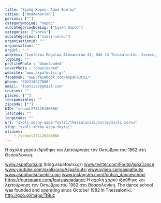 ```yaml
---
title: "Σχολή Χορού- Άσπα Φούτση"
cities: ["Θεσσαλονίκη"]
perioxi: [""]
categoryNoSLug: "Χορός"
subcategoriesNoSLug: ["Σχολή Χορού"]
categories: ["xoros"]
subcategories: ["sxoli-xorou"]
organisationid: ""
organisation: ""
orgurl: "-"
address: "Leoforos Megalou Alexandrou 47, 546 43 Thessaloniki, Greece, 54643 Thessaloníki"
logoimg: ""
profilePhoto : "downloaded"
coverPhoto : "downloaded"
website: "www.aspafoutsi.gr"
facebook: "www.facebook.com/AspaFoutsi/"
phone: "302310827006"
email: "foutsia7@gmail.com"
courses: ""
places: [""]
rensponsibles: ""
zipcode: [""]
UID: "school271120180056"
latitude: ""
longitude: ""
url: "sxoli-xoroy-aspa-foytsi/thessaloniki/xoros/sxoli-xorou"
slug: "sxoli-xoroy-aspa-foytsi"
aliases:
    - /school271120180056
---
```



Η σχολή χορού ιδρύθηκε και λειτούργησε τον Οκτώβριο του 1982 στη Θεσσαλονίκη.

www.aspafoutsi.gr (blog.aspafoutsi.gr) www.twitter.com/FoutsiAspaDance www.youtube.com/sxolixorouAspaFoutsi www.vimeo.com/aspafoutsi www.aspafoutsi.tumblr.com www.instagram.com/foutsia_danceschool https://foursquare.com/foutsiaspadance Η σχολή χορού ιδρύθηκε και λειτούργησε τον Οκτώβριο του 1982 στη Θεσσαλονίκη. The dance school was founded and operating since October 1982 in Thessaloniki. http://goo.gl/maps/TtBuz
